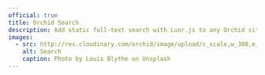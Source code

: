 ```yaml
---
official: true
title: Orchid Search
description: Add static full-text search with Lunr.js to any Orchid site
images:
  - src: http://res.cloudinary.com/orchid/image/upload/c_scale,w_300,e_blur:150/v1524973700/plugins/search.jpg
    alt: Search
    caption: Photo by Louis Blythe on Unsplash
---
```

